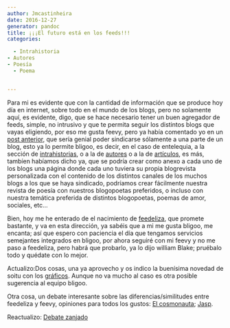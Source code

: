 ```yaml
---
author: Jmcastinheira
date: 2016-12-27
generator: pandoc
title: ¡¡¡El futuro está en los feeds!!!
categories:

  - Intrahistoria
- Autores
- Poesía
  - Poema


---
```




Para mi es evidente que con la cantidad de información que se produce
hoy día en internet, sobre todo en el mundo de los blogs, pero no
solamente aquí, es evidente, digo, que se hace necesario tener un buen
agregador de feeds, simple, no intrusivo y que te permita seguir los
distintos blogs que vayas eligiendo, por eso me gusta feevy, pero ya
había comentado yo en un [post
anterior](http://entelequia.bligoo.com/content/view/138092/Propuestas_sobre_Bligoo.html),
que sería genial poder sindicarse sólamente a una parte de un blog, esto
ya lo permite bligoo, es decir, en el caso de entelequia, a la sección
de [intrahistorias](http://entelequia.bligoo.com/tag/intrahistoria), o a
la de [autores](http://entelequia.bligoo.com/tag/autores) o a la de
[artículos](http://entelequia.bligoo.com/tag/art%EDculo), es más,
tambíen habíamos dicho ya, que se podría crear como anexo a cada uno de
los blogs una página donde cada uno tuviera su propia blogrevista
personalizada con el contenido de los distintos canales de los muchos
blogs a los que se haya sindicado, podríamos crear fácilmente nuestra
revista de poesía con nuestros blogopoetas preferidos, o incluso con
nuestra temática preferida de distintos blogopoetas, poemas de amor,
sociales, etc...

Bien, hoy me he enterado de el nacimiento de
[feedeliza](http://bitacoras.com/widgets/feedeliza), que promete
bastante, y va en esta dirección, ya sabéis que a mi me gusta bligoo, me
encanta; así que espero con paciencia el día que tengamos servicios
semejantes integrados en bligoo, por ahora seguiré con mi feevy y no me
paso a feedeliza, pero habrá que probarlo, ya lo dijo william Blake;
pruébalo todo y quédate con lo mejor.

Actualizo:Dos cosas, una ya aprovecho y os indico la buenísima novedad
de soitu con los
[gráficos](http://www.soitu.es/soitu/2008/03/25/met/1206461193_108279.html).
Aunque no va mucho al caso es otra posible sugerencia al equipo bligoo.

Otra cosa, un debate interesante sobre las diferencias/similitudes entre
feedeliza y feevy, opiniones para todos los gustos: [El
cosmonauta](http://www.programavostok.com/blog/%c2%bffeedeliza-menudo-clon-de-feevy);
[Jasp](http://jasp.bitacoras.com/2008/03/27/feedeliza-con-bitacorascom/).

Reactualizo: [Debate zanjado](http://www.deugarte.com/sobre-feedeliza)
